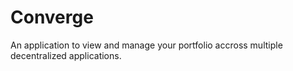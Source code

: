# Converge
An application to view and manage your portfolio accross multiple decentralized applications.